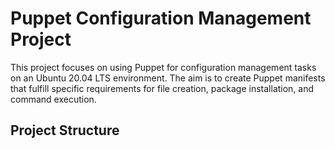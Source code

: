 # Puppet Configuration Management Project

This project focuses on using Puppet for configuration management tasks on an Ubuntu 20.04 LTS environment. The aim is to create Puppet manifests that fulfill specific requirements for file creation, package installation, and command execution.

## Project Structure

